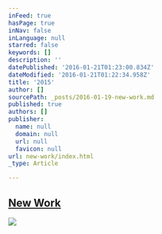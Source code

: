 ```yaml
---
inFeed: true
hasPage: true
inNav: false
inLanguage: null
starred: false
keywords: []
description: ''
datePublished: '2016-01-21T01:23:00.834Z'
dateModified: '2016-01-21T01:22:34.958Z'
title: '2015'
author: []
sourcePath: _posts/2016-01-19-new-work.md
published: true
authors: []
publisher:
  name: null
  domain: null
  url: null
  favicon: null
url: new-work/index.html
_type: Article

---
```

## [New Work][0]
![](https://the-grid-user-content.s3-us-west-2.amazonaws.com/5ea4e569-9bdc-4313-81a3-b0746e81d747.jpg)

[0]: https://www.instagram.com/the.creationist/